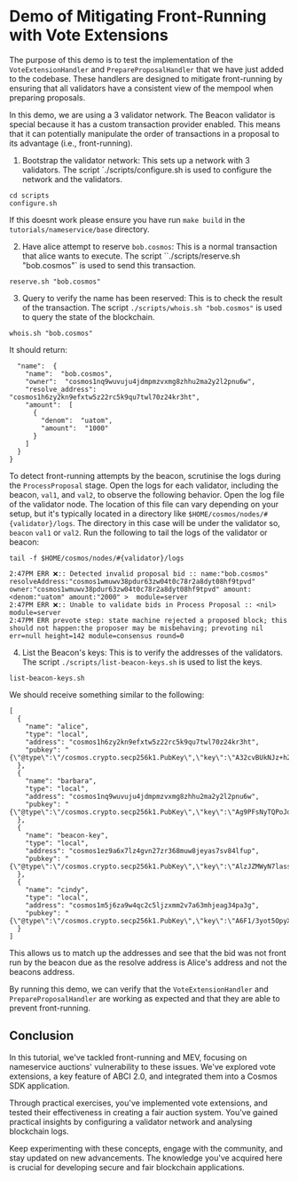 # Demo of Mitigating Front-Running with Vote Extensions

The purpose of this demo is to test the implementation of the `VoteExtensionHandler` and `PrepareProposalHandler` that we have just added to the codebase. These handlers are designed to mitigate front-running by ensuring that all validators have a consistent view of the mempool when preparing proposals.

In this demo, we are using a 3 validator network. The Beacon validator is special because it has a custom transaction provider enabled. This means that it can potentially manipulate the order of transactions in a proposal to its advantage (i.e., front-running).

1. Bootstrap the validator network: This sets up a network with 3 validators. The script `./scripts/configure.sh is used to configure the network and the validators.

```shell
cd scripts
configure.sh
```

If this doesnt work please ensure you have run `make build` in the `tutorials/nameservice/base` directory.

<!-- nolint:all -->
2. Have alice attempt to reserve `bob.cosmos`: This is a normal transaction that alice wants to execute. The script ``./scripts/reserve.sh "bob.cosmos"` is used to send this transaction.

```shell
reserve.sh "bob.cosmos"
```
<!-- //nolint:all -->
3. Query to verify the name has been reserved: This is to check the result of the transaction. The script `./scripts/whois.sh "bob.cosmos"` is used to query the state of the blockchain.

```shell
whois.sh "bob.cosmos"
```

It should return:

```{
  "name":  {
    "name":  "bob.cosmos",
    "owner":  "cosmos1nq9wuvuju4jdmpmzvxmg8zhhu2ma2y2l2pnu6w",
    "resolve_address":  "cosmos1h6zy2kn9efxtw5z22rc5k9qu7twl70z24kr3ht",
    "amount":  [
      {
        "denom":  "uatom",
        "amount":  "1000"
      }
    ]
  }
}
```

To detect front-running attempts by the beacon, scrutinise the logs during the `ProcessProposal` stage. Open the logs for each validator, including the beacon, `val1`, and `val2`, to observe the following behavior. Open the log file of the validator node. The location of this file can vary depending on your setup, but it's typically located in a directory like `$HOME/cosmos/nodes/#{validator}/logs`. The directory in this case will be under the validator so, `beacon` `val1` or `val2`. Run the following to tail the logs of the validator or beacon:

```shell
tail -f $HOME/cosmos/nodes/#{validator}/logs
```

```shell
2:47PM ERR ❌️:: Detected invalid proposal bid :: name:"bob.cosmos" resolveAddress:"cosmos1wmuwv38pdur63zw04t0c78r2a8dyt08hf9tpvd" owner:"cosmos1wmuwv38pdur63zw04t0c78r2a8dyt08hf9tpvd" amount:<denom:"uatom" amount:"2000" >  module=server
2:47PM ERR ❌️:: Unable to validate bids in Process Proposal :: <nil> module=server
2:47PM ERR prevote step: state machine rejected a proposed block; this should not happen:the proposer may be misbehaving; prevoting nil err=null height=142 module=consensus round=0
```

<!-- //nolint:all -->
4. List the Beacon's keys: This is to verify the addresses of the validators. The script `./scripts/list-beacon-keys.sh` is used to list the keys.

```shell
list-beacon-keys.sh
```

We should receive something similar to the following:

```shell
[
  {
    "name": "alice",
    "type": "local",
    "address": "cosmos1h6zy2kn9efxtw5z22rc5k9qu7twl70z24kr3ht",
    "pubkey": "{\"@type\":\"/cosmos.crypto.secp256k1.PubKey\",\"key\":\"A32cvBUkNJz+h2vld4A5BxvU5Rd+HyqpR3aGtvEhlm4C\"}"
  },
  {
    "name": "barbara",
    "type": "local",
    "address": "cosmos1nq9wuvuju4jdmpmzvxmg8zhhu2ma2y2l2pnu6w",
    "pubkey": "{\"@type\":\"/cosmos.crypto.secp256k1.PubKey\",\"key\":\"Ag9PFsNyTQPoJdbyCWia5rZH9CrvSrjMsk7Oz4L3rXQ5\"}"
  },
  {
    "name": "beacon-key",
    "type": "local",
    "address": "cosmos1ez9a6x7lz4gvn27zr368muw8jeyas7sv84lfup",
    "pubkey": "{\"@type\":\"/cosmos.crypto.secp256k1.PubKey\",\"key\":\"AlzJZMWyN7lass710TnAhyuFKAFIaANJyw5ad5P2kpcH\"}"
  },
  {
    "name": "cindy",
    "type": "local",
    "address": "cosmos1m5j6za9w4qc2c5ljzxmm2v7a63mhjeag34pa3g",
    "pubkey": "{\"@type\":\"/cosmos.crypto.secp256k1.PubKey\",\"key\":\"A6F1/3yot5OpyXoSkBbkyl+3rqBkxzRVSJfvSpm/AvW5\"}"
  }
]
```

This allows us to match up the addresses and see that the bid was not front run by the beacon due as the resolve address is Alice's address and not the beacons address.

By running this demo, we can verify that the `VoteExtensionHandler` and `PrepareProposalHandler` are working as expected and that they are able to prevent front-running.

## Conclusion

In this tutorial, we've tackled front-running and MEV, focusing on nameservice auctions' vulnerability to these issues. We've explored vote extensions, a key feature of ABCI 2.0, and integrated them into a Cosmos SDK application.

Through practical exercises, you've implemented vote extensions, and tested their effectiveness in creating a fair auction system. You've gained practical insights by configuring a validator network and analysing blockchain logs.

Keep experimenting with these concepts, engage with the community, and stay updated on new advancements. The knowledge you've acquired here is crucial for developing secure and fair blockchain applications.
